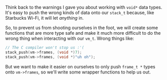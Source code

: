 Think back to the warnings I gave you about working with `void*` data types. It's easy to push the wrong kinds of data onto our `stack_t` because, like Starbucks Wi-Fi, it will let _anything_ in.

So, to prevent us from shooting ourselves in the foot, we will create some functions that are more type safe and make it much more difficult to do the wrong thing when interacting with our `vm_t`. Wrong things like:

```c
// The C compiler won't stop us :'(
stack_push(vm->frames, (void *)7);
stack_push(vm->frames, (void *)"uh oh");
```

But we want to make it easier on ourselves to only push `frame_t *` types onto `vm->frames`, so we'll write some wrapper functions to help us out.